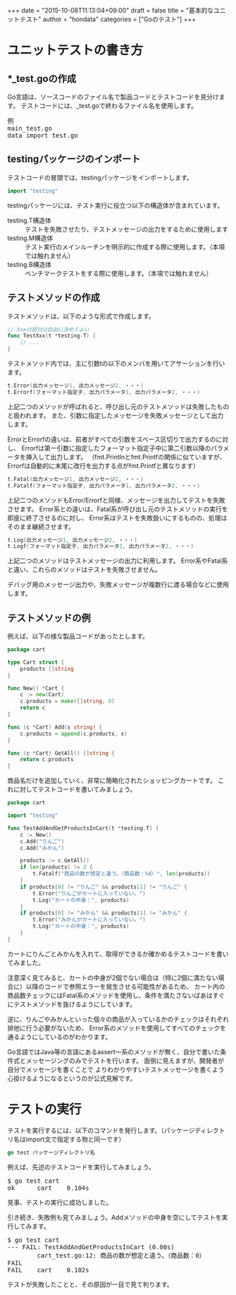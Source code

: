 +++
date = "2015-10-08T11:13:04+09:00"
draft = false
title = "基本的なユニットテスト"
author = "hondata"
categories = ["Goのテスト"]
+++

# ユニットテストの書き方

## \*\_test.goの作成

Go言語は、ソースコードのファイル名で製品コードとテストコードを見分けます。
テストコードには、\_test.goで終わるファイル名を使用します。

<pre class="output">
例
main_test.go
data_import_test.go
</pre>

## testingパッケージのインポート

テストコードの冒頭では、testingパッケージをインポートします。

```go
import "testing"
```

testingパッケージには、テスト実行に役立つ以下の構造体が含まれています。

<dl>
    <dt>testing.T構造体</dt>
    <dd>テストを失敗させたり、テストメッセージの出力をするために使用します</dd>
    <dt>testing.M構造体</dt>
    <dd>テスト実行のメインルーチンを明示的に作成する際に使用します。（本項では触れません）</dd>
    <dt>testing.B構造体</dt>
    <dd>ベンチマークテストをする際に使用します。（本項では触れません）</dd>
</dl>

## テストメソッドの作成

テストメソッドは、以下のような形式で作成します。

```go
// Xxxの部分は自由に決めてよい
func TestXxx(t *testing.T) {
    // ...
}
```

テストメソッド内では、主に引数tの以下のメンバを用いてアサーションを行います。

```go
t.Error(出力メッセージ1, 出力メッセージ2, ・・・)
t.Errorf(フォーマット指定子, 出力パラメータ1, 出力パラメータ2, ・・・)
```

上記二つのメソッドが呼ばれると、呼び出し元のテストメソッドは失敗したものと扱われます。
また、引数に指定したメッセージを失敗メッセージとして出力します。

ErrorとErrorfの違いは、前者がすべての引数をスペース区切りで出力するのに対し、
Errorfは第一引数に指定したフォーマット指定子中に第二引数以降のパラメータを挿入して出力します。
（fmt.Printlnとfmt.Printfの関係に似ていますが、Errorfは自動的に末尾に改行を出力する点がfmt.Printfと異なります）

```go
t.Fatal(出力メッセージ1, 出力メッセージ2, ・・・)
t.Fatalf(フォーマット指定子, 出力パラメータ1, 出力パラメータ2, ・・・)
```

上記二つのメソッドもError/Errorfと同様、メッセージを出力してテストを失敗させます。
Error系との違いは、Fatal系が呼び出し元のテストメソッドの実行を即座に終了させるのに対し、
Error系はテストを失敗扱いにするものの、処理はそのまま継続させます。

```go
t.Log(出力メッセージ1, 出力メッセージ2, ・・・)
t.Logf(フォーマット指定子, 出力パラメータ1, 出力パラメータ2, ・・・)
```

上記二つのメソッドはテストメッセージの出力に利用します。
Error系やFatal系と違い、これらのメソッドはテストを失敗させません。

デバッグ用のメッセージ出力や、失敗メッセージが複数行に渡る場合などに使用します。

## テストメソッドの例

例えば、以下の様な製品コードがあったとします。

```go
package cart

type Cart struct {
    products []string
}

func New() *Cart {
    c := new(Cart)
    c.products = make([]string, 0)
    return c
}

func (c *Cart) Add(s string) {
    c.products = append(c.products, s)
}

func (c *Cart) GetAll() []string {
    return c.products
}
```

商品名だけを追加していく、非常に簡略化されたショッピングカートです。
これに対してテストコードを書いてみましょう。

```go
package cart

import "testing"

func TestAddAndGetProductsInCart(t *testing.T) {
    c := New()
    c.Add("りんご")
    c.Add("みかん")

    products := c.GetAll()
    if len(products) != 2 {
        t.Fatalf("商品の数が想定と違う。（商品数：%d）", len(products))
    }
    if products[0] != "りんご" && products[1] != "りんご" {
        t.Error("りんごがカートに入っていない。")
        t.Log("カートの中身：", products)
    }
    if products[0] != "みかん" && products[1] != "みかん" {
        t.Error("みかんがカートに入っていない。")
        t.Log("カートの中身：", products)
    }
}
```

カートにりんごとみかんを入れて、取得ができるか確かめるテストコードを書いてみました。

注意深く見てみると、カートの中身が2個でない場合は（特に2個に満たない場合に）以降のコードで参照エラーを発生させる可能性があるため、
カート内の商品数チェックにはFatal系のメソッドを使用し、条件を満たさないばあはすぐにテストメソッドを抜けるようにしています。

逆に、りんごやみかんといった個々の商品が入っているかのチェックはそれぞれ排他に行う必要がないため、
Error系のメソッドを使用してすべてのチェックを通るようにしているのがわかります。

Go言語ではJava等の言語にあるassert～系のメソッドが無く、自分で書いた条件式とメッセージングのみでテストを行います。
面倒に見えますが、開発者が自分でメッセージを書くことで
よりわかりやすいテストメッセージを書くよう心掛けるようになるというのが公式見解です。

# テストの実行

テストを実行するには、以下のコマンドを発行します。（パッケージディレクトリ名はimport文で指定する物と同一です）

```go
go test パッケージディレクトリ名
```

例えば、先述のテストコードを実行してみましょう。

<pre class="output">
$ go test cart
ok      cart    0.104s
</pre>

見事、テストの実行に成功しました。

引き続き、失敗例も見てみましょう。Addメソッドの中身を空にしてテストを実行してみます。

<pre class="output">
$ go test cart
--- FAIL: TestAddAndGetProductsInCart (0.00s)
        cart_test.go:12: 商品の数が想定と違う。（商品数：0）
FAIL
FAIL    cart    0.102s
</pre>

テストが失敗したことと、その原因が一目で見て判ります。
